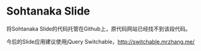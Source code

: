Sohtanaka Slide
=============

将Sohtanaka Slide的代码托管在Github上，原代码网站已经找不到该段代码。

今后的Slide应用建议使用jQuery Switchable，http://switchable.mrzhang.me/
